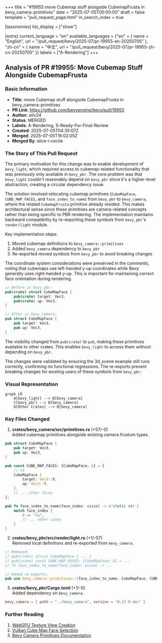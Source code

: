 +++
title = "#19955 move Cubemap stuff alongside CubemapFrusta in bevy_camera::primitives"
date = "2025-07-05T00:00:00"
draft = false
template = "pull_request_page.html"
in_search_index = true

[taxonomies]
list_display = ["show"]

[extra]
current_language = "en"
available_languages = {"en" = { name = "English", url = "/pull_request/bevy/2025-07/pr-19955-en-20250705" }, "zh-cn" = { name = "中文", url = "/pull_request/bevy/2025-07/pr-19955-zh-cn-20250705" }}
labels = ["A-Rendering"]
+++

## Analysis of PR #19955: Move Cubemap Stuff Alongside CubemapFrusta

### Basic Information
- **Title**: move Cubemap stuff alongside CubemapFrusta in bevy_camera::primitives
- **PR Link**: https://github.com/bevyengine/bevy/pull/19955
- **Author**: atlv24
- **Status**: MERGED
- **Labels**: A-Rendering, S-Ready-For-Final-Review
- **Created**: 2025-07-05T04:35:07Z
- **Merged**: 2025-07-05T16:02:05Z
- **Merged By**: alice-i-cecile

### The Story of This Pull Request

The primary motivation for this change was to enable development of `bevy_light`, which required access to cubemap-related functionality that was previously only available in `bevy_pbr`. The core problem was that `bevy_light` couldn't reasonably depend on `bevy_pbr` since it's a higher-level abstraction, creating a circular dependency issue.

The solution involved relocating cubemap primitives (`CubeMapFace`, `CUBE_MAP_FACES`, and `face_index_to_name`) from `bevy_pbr` to `bevy_camera`, where the related `CubemapFrusta` primitive already resided. This makes architectural sense since these primitives are camera-related concepts rather than being specific to PBR rendering. The implementation maintains backward compatibility by re-exporting these symbols from `bevy_pbr`'s `render/light` module.

Key implementation steps:
1. Moved cubemap definitions to `bevy_camera::primitives`
2. Added `bevy_camera` dependency to `bevy_pbr`
3. Re-exported moved symbols from `bevy_pbr` to avoid breaking changes

The coordinate system considerations were preserved in the comments, noting that cubemaps use left-handed y-up coordinates while Bevy generally uses right-handed y-up. This is important for maintaining correct face orientation during rendering.

```rust
// Before in bevy_pbr:
pub(crate) struct CubeMapFace {
    pub(crate) target: Vec3,
    pub(crate) up: Vec3,
}

// After in bevy_camera:
pub struct CubeMapFace {
    pub target: Vec3,
    pub up: Vec3,
}
```

The visibility changed from `pub(crate)` to `pub`, making these primitives available to other crates. This enables `bevy_light` to access them without depending on `bevy_pbr`.

The changes were validated by ensuring the 3d_scene example still runs correctly, confirming no functional regressions. The re-exports prevent breaking changes for existing users of these symbols from `bevy_pbr`.

### Visual Representation

```mermaid
graph LR
    A[bevy_light] --> B[bevy_camera]
    C[bevy_pbr] --> B[bevy_camera]
    D[Other Crates] --> B[bevy_camera]
```

### Key Files Changed

1. **crates/bevy_camera/src/primitives.rs** (+57/-0)  
Added cubemap primitives alongside existing camera frustum types.

```rust
pub struct CubeMapFace {
    pub target: Vec3,
    pub up: Vec3,
}

pub const CUBE_MAP_FACES: [CubeMapFace; 6] = [
    // +X
    CubeMapFace {
        target: Vec3::X,
        up: Vec3::Y,
    },
    // ... other faces
];

pub fn face_index_to_name(face_index: usize) -> &'static str {
    match face_index {
        0 => "+x",
        // ... other cases
    }
}
```

2. **crates/bevy_pbr/src/render/light.rs** (+1/-57)  
Removed local definitions and re-exported from `bevy_camera`.

```rust
// Removed:
// pub(crate) struct CubeMapFace { ... }
// pub(crate) const CUBE_MAP_FACES: [CubeMapFace; 6] = ...
// fn face_index_to_name(face_index: usize) -> ... 

// Added re-exports:
pub use bevy_camera::primitives::{face_index_to_name, CubeMapFace, CUBE_MAP_FACES};
```

3. **crates/bevy_pbr/Cargo.toml** (+1/-0)  
Added dependency on `bevy_camera`.

```toml
bevy_camera = { path = "../bevy_camera", version = "0.17.0-dev" }
```

### Further Reading
1. [WebGPU Texture View Creation](https://www.w3.org/TR/webgpu/#texture-view-creation)  
2. [Vulkan Cube Map Face Selection](https://registry.khronos.org/vulkan/specs/1.2/html/chap16.html#_cube_map_face_selection)  
3. [Bevy Camera Primitives Documentation](https://docs.rs/bevy_camera/latest/bevy_camera/primitives/index.html)
